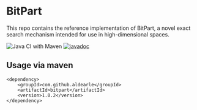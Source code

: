 # BitPart

This repo contains the reference implementation of BitPart, a novel exact search mechanism intended for use in high-dimensional spaces.

![Java CI with Maven](https://github.com/aldearle/bitpart/workflows/Java%20CI%20with%20Maven/badge.svg)
[![javadoc](https://javadoc.io/badge2/com.github.aldearle/bitpart/javadoc.svg)](https://javadoc.io/doc/com.github.aldearle/bitpart)

## Usage via maven
        
```
<dependency>
    <groupId>com.github.aldearle</groupId>
    <artifactId>bitpart</artifactId>
    <version>1.0.2</version>
</dependency>
```
